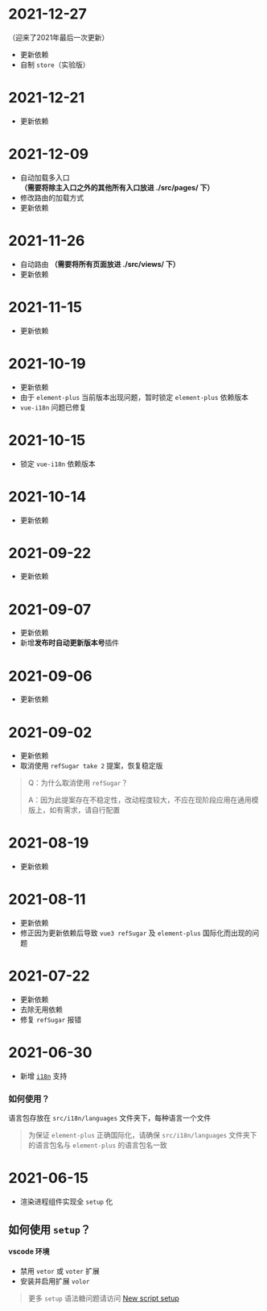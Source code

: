 # 2021-12-27
（迎来了2021年最后一次更新）

- 更新依赖
- 自制 `store`（实验版）

# 2021-12-21

- 更新依赖

# 2021-12-09

- 自动加载多入口 **（需要将除主入口之外的其他所有入口放进 ./src/pages/ 下）**
- 修改路由的加载方式
- 更新依赖

# 2021-11-26

- 自动路由 **（需要将所有页面放进 ./src/views/ 下）**
- 更新依赖

# 2021-11-15

- 更新依赖

# 2021-10-19

- 更新依赖
- 由于 `element-plus` 当前版本出现问题，暂时锁定 `element-plus` 依赖版本
- `vue-i18n` 问题已修复

# 2021-10-15

- 锁定 `vue-i18n` 依赖版本

# 2021-10-14

- 更新依赖

# 2021-09-22

- 更新依赖

# 2021-09-07

- 更新依赖
- 新增**发布时自动更新版本号**插件

# 2021-09-06

- 更新依赖

# 2021-09-02

- 更新依赖
- 取消使用 `refSugar take 2` 提案，恢复稳定版

> Q：为什么取消使用 `refSugar`？
>
> A：因为此提案存在不稳定性，改动程度较大，不应在现阶段应用在通用模版上，如有需求，请自行配置

# 2021-08-19

- 更新依赖

# 2021-08-11

- 更新依赖
- 修正因为更新依赖后导致 `vue3 refSugar` 及 `element-plus` 国际化而出现的问题

# 2021-07-22

- 更新依赖
- 去除无用依赖
- 修复 `refSugar` 报错

# 2021-06-30

- 新增 [`i18n`](https://vue-i18n.intlify.dev/introduction.html) 支持

### 如何使用？

语言包存放在 `src/i18n/languages` 文件夹下，每种语言一个文件

> 为保证 `element-plus` 正确国际化，请确保 `src/i18n/languages` 文件夹下的语言包名与 `element-plus` 的语言包名一致

# 2021-06-15

- 渲染进程组件实现全 `setup` 化

## 如何使用 `setup`？

#### vscode 环境

- 禁用 `vetor` 或 `voter` 扩展
- 安装并启用扩展 `volor`

> 更多 `setup` 语法糖问题请访问 [New script setup](https://github.com/vuejs/rfcs/pull/227)